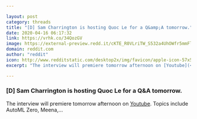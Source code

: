 ```yaml
---

layout: post
category: threads
title: "[D] Sam Charrington is hosting Quoc Le for a Q&amp;A tomorrow."
date: 2020-04-16 06:17:32
link: https://vrhk.co/34QozGV
image: https://external-preview.redd.it/cKTE_R0VLriTW_S532a4UhOWfr5mmFlidz9vDwWWpUU.jpg?width=480&height=251.308900524&auto=webp&crop=480:251.308900524,smart&s=39f99697cb18a7c081474e05c9f32bd5a3399f9c
domain: reddit.com
author: "reddit"
icon: http://www.redditstatic.com/desktop2x/img/favicon/apple-icon-57x57.png
excerpt: "The interview will premiere tomorrow afternoon on [Youtube](<https://www.youtube.com/watch?v=XesVQIjQb18>). Topics include AutoML Zero, Meena,..."

---
```


### [D] Sam Charrington is hosting Quoc Le for a Q&amp;A tomorrow.

The interview will premiere tomorrow afternoon on [Youtube](<https://www.youtube.com/watch?v=XesVQIjQb18>). Topics include AutoML Zero, Meena,...